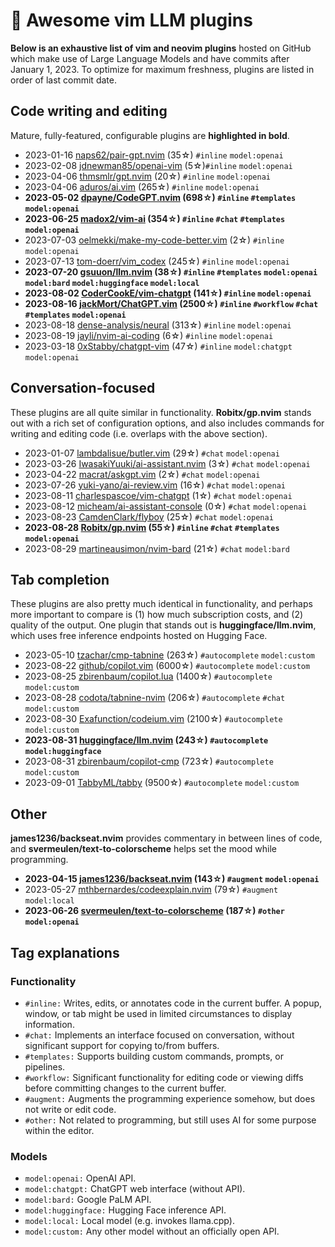 # 🤖 Awesome vim LLM plugins

__Below is an exhaustive list of vim and neovim plugins__ hosted on GitHub which make use of Large Language Models and have commits after January 1, 2023.  To optimize for maximum freshness, plugins are listed in order of last commit date.

## Code writing and editing

Mature, fully-featured, configurable plugins are __highlighted in bold__.

* 2023-01-16 [naps62/pair-gpt.nvim](https://github.com/naps62/pair-gpt.nvim) (35☆) `#inline` `model:openai`
* 2023-02-08 [jdnewman85/openai-vim](https://github.com/jdnewman85/openai-vim) (5☆)`#inline` `model:openai`
* 2023-04-06 [thmsmlr/gpt.nvim](https://github.com/thmsmlr/gpt.nvim) (20☆) `#inline` `model:openai`
* 2023-04-06 [aduros/ai.vim](https://github.com/aduros/ai.vim) (265☆) `#inline` `model:openai`
* __2023-05-02 [dpayne/CodeGPT.nvim](https://github.com/dpayne/CodeGPT.nvim) (698☆) `#inline` `#templates` `model:openai`__
* __2023-06-25 [madox2/vim-ai](https://github.com/madox2/vim-ai) (354☆) `#inline` `#chat` `#templates` `model:openai`__
* 2023-07-03 [oelmekki/make-my-code-better.vim](https://github.com/oelmekki/make-my-code-better.vim) (2☆) `#inline` `model:openai`
* 2023-07-13 [tom-doerr/vim_codex](https://github.com/tom-doerr/vim_codex) (245☆) `#inline` `model:openai`
* __2023-07-20 [gsuuon/llm.nvim](https://github.com/gsuuon/llm.nvim) (38☆) `#inline` `#templates` `model:openai` `model:bard` `model:huggingface` `model:local`__
* __2023-08-02 [CoderCookE/vim-chatgpt](https://github.com/CoderCookE/vim-chatgpt) (141☆) `#inline` `model:openai`__
* __2023-08-16 [jackMort/ChatGPT.vim](https://github.com/jackMort/ChatGPT.vim) (2500☆) `#inline` `#workflow` `#chat` `#templates` `model:openai`__
* 2023-08-18 [dense-analysis/neural](https://github.com/dense-analysis/neural) (313☆) `#inline` `model:openai`
* 2023-08-19 [jayli/nvim-ai-coding](https://github.com/jayli/nvim-ai-coding) (6☆) `#inline` `model:openai`
* 2023-03-18 [0xStabby/chatgpt-vim](https://github.com/0xStabby/chatgpt-vim) (47☆) `#inline` `model:chatgpt` `model:openai`

## Conversation-focused

These plugins are all quite similar in functionality.  __Robitx/gp.nvim__ stands out with a rich set of configuration options, and also includes commands for writing and editing code (i.e. overlaps with the above section).

* 2023-01-07 [lambdalisue/butler.vim](https://github.com/lambdalisue/butler.vim) (29☆) `#chat` `model:openai`
* 2023-03-26 [IwasakiYuuki/ai-assistant.nvim](https://github.com/IwasakiYuuki/ai-assistant.nvim) (3☆) `#chat` `model:openai`
* 2023-04-22 [macrat/askgpt.vim](https://github.com/macrat/askgpt.vim) (2☆) `#chat` `model:openai`
* 2023-07-26 [yuki-yano/ai-review.vim](https://github.com/yuki-yano/ai-review.vim) (16☆) `#chat` `model:openai`
* 2023-08-11 [charlespascoe/vim-chatgpt](https://github.com/charlespascoe/vim-chatgpt) (1☆) `#chat` `model:openai`
* 2023-08-12 [micheam/ai-assistant-console](https://github.com/micheam/ai-assistant-console) (0☆) `#chat` `model:openai`
* 2023-08-23 [CamdenClark/flyboy](https://github.com/CamdenClark/flyboy) (25☆) `#chat` `model:openai`
* __2023-08-28 [Robitx/gp.nvim](https://github.com/Robitx/gp.nvim) (55☆) `#inline` `#chat` `#templates` `model:openai`__
* 2023-08-29 [martineausimon/nvim-bard](https://github.com/martineausimon/nvim-bard) (21☆) `#chat` `model:bard`

## Tab completion

These plugins are also pretty much identical in functionality, and perhaps more important to compare is (1) how much subscription costs, and (2) quality of the output.  One plugin that stands out is __huggingface/llm.nvim__, which uses free inference endpoints hosted on Hugging Face.

* 2023-05-10 [tzachar/cmp-tabnine](https://github.com/tzachar/cmp-tabnine) (263☆) `#autocomplete` `model:custom`
* 2023-08-22 [github/copilot.vim](https://github.com/github/copilot.vim) (6000☆) `#autocomplete` `model:custom`
* 2023-08-25 [zbirenbaum/copilot.lua](https://github.com/zbirenbaum/copilot.lua) (1400☆) `#autocomplete` `model:custom`
* 2023-08-28 [codota/tabnine-nvim](https://github.com/codota/tabnine-nvim) (206☆) `#autocomplete` `#chat` `model:custom`
* 2023-08-30 [Exafunction/codeium.vim](https://github.com/Exafunction/codeium.vim) (2100☆) `#autocomplete` `model:custom`
* __2023-08-31 [huggingface/llm.nvim](https://github.com/huggingface/llm.nvim) (243☆) `#autocomplete` `model:huggingface`__
* 2023-08-31 [zbirenbaum/copilot-cmp](https://github.com/zbirenbaum/copilot-cmp) (723☆) `#autocomplete` `model:custom`
* 2023-09-01 [TabbyML/tabby](https://github.com/TabbyML/tabby) (9500☆) `#autocomplete` `model:custom`

## Other

__james1236/backseat.nvim__ provides commentary in between lines of code, and __svermeulen/text-to-colorscheme__ helps set the mood while programming.

* __2023-04-15 [james1236/backseat.nvim](https://github.com/james1236/backseat.nvim) (143☆) `#augment` `model:openai`__
* 2023-05-27 [mthbernardes/codeexplain.nvim](https://github.com/mthbernardes/codeexplain.nvim) (79☆) `#augment` `model:local`
* __2023-06-26 [svermeulen/text-to-colorscheme](https://github.com/svermeulen/text-to-colorscheme) (187☆) `#other` `model:openai`__

## Tag explanations

### Functionality

* `#inline:` Writes, edits, or annotates code in the current buffer.  A popup, window, or tab might be used in limited circumstances to display information.
* `#chat:` Implements an interface focused on conversation, without significant support for copying to/from buffers.
* `#templates:` Supports building custom commands, prompts, or pipelines.
* `#workflow:` Significant functionality for editing code or viewing diffs before committing changes to the current buffer.
* `#augment:` Augments the programming experience somehow, but does not write or edit code.
* `#other:` Not related to programming, but still uses AI for some purpose within the editor.

### Models

* `model:openai:` OpenAI API.
* `model:chatgpt:` ChatGPT web interface (without API).
* `model:bard:` Google PaLM API.
* `model:huggingface:` Hugging Face inference API.
* `model:local:` Local model (e.g. invokes llama.cpp).
* `model:custom:` Any other model without an officially open API.
